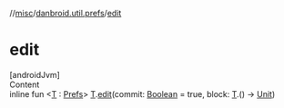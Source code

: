 //[misc](../index.md)/[danbroid.util.prefs](index.md)/[edit](edit.md)



# edit  
[androidJvm]  
Content  
inline fun <[T](edit.md) : [Prefs](-prefs/index.md)> [T](edit.md).[edit](edit.md)(commit: [Boolean](https://kotlinlang.org/api/latest/jvm/stdlib/kotlin/-boolean/index.html) = true, block: [T](edit.md).() -> [Unit](https://kotlinlang.org/api/latest/jvm/stdlib/kotlin/-unit/index.html))  



